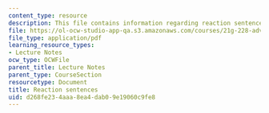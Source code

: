 ```yaml
---
content_type: resource
description: This file contains information regarding reaction sentences.
file: https://ol-ocw-studio-app-qa.s3.amazonaws.com/courses/21g-228-advanced-workshop-in-writing-for-social-sciences-and-architecture-els-spring-2007/d268fe234aaa8ea4dab09e19060c9fe8_MIT21G.228S07_summ_react.pdf
file_type: application/pdf
learning_resource_types:
- Lecture Notes
ocw_type: OCWFile
parent_title: Lecture Notes
parent_type: CourseSection
resourcetype: Document
title: Reaction sentences
uid: d268fe23-4aaa-8ea4-dab0-9e19060c9fe8
---
```

